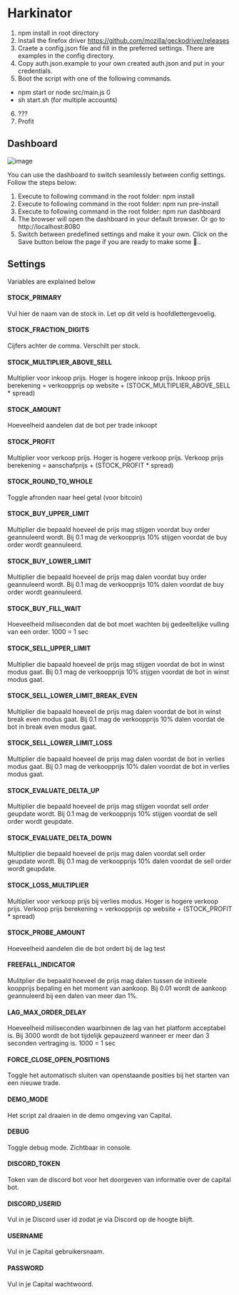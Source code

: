 # Harkinator 

1. npm install in root directory
2. Install the firefox driver https://github.com/mozilla/geckodriver/releases
3. Craete a config.json file and fill in the preferred settings. There are examples in the config directory.
4. Copy auth.json.example to your own created auth.json and put in your credentials.
5. Boot the script with one of the following commands.
- npm start or node src/main.js 0
- sh start.sh (for multiple accounts)
6. ???
7. Profit

## Dashboard 
![image](https://user-images.githubusercontent.com/7000976/112220435-8bfa1380-8c26-11eb-807b-0295c5f241d0.png)

You can use the dashboard to switch seamlessly between config settings. Follow the steps below:
1. Execute to following command in the root folder: npm install
2. Execute to following command in the root folder: npm run pre-install
3. Execute to following command in the root folder: npm run dashboard
4. The browser will open the dashboard in your default browser. Or go to http://localhost:8080
5. Switch between predefined settings and make it your own. Click on the Save button below the page if you are ready to make some 💸..

## Settings
Variables are explained below

#### STOCK_PRIMARY
Vul hier de naam van de stock in. Let op dit veld is hoofdlettergevoelig.

#### STOCK_FRACTION_DIGITS 
Cijfers achter de comma. Verschilt per stock.

#### STOCK_MULTIPLIER_ABOVE_SELL 
Multiplier voor inkoop prijs. Hoger is hogere inkoop prijs. 
Inkoop prijs berekening = verkoopprijs op website + (STOCK_MULTIPLIER_ABOVE_SELL * spread)

#### STOCK_AMOUNT
Hoeveelheid aandelen dat de bot per trade inkoopt

#### STOCK_PROFIT
Multiplier voor verkoop prijs. Hoger is hogere verkoop prijs.
Verkoop prijs berekening = aanschafprijs + (STOCK_PROFIT * spread)

#### STOCK_ROUND_TO_WHOLE
Toggle afronden naar heel getal (voor bitcoin)

#### STOCK_BUY_UPPER_LIMIT
Multiplier die bepaald hoeveel de prijs mag stijgen voordat buy order geannuleerd wordt.
Bij 0.1 mag de verkoopprijs 10% stijgen voordat de buy order wordt geannuleerd.

#### STOCK_BUY_LOWER_LIMIT
Multiplier die bepaald hoeveel de prijs mag dalen voordat buy order geannuleerd wordt.
Bij 0.1 mag de verkoopprijs 10% dalen voordat de buy order wordt geannuleerd.

#### STOCK_BUY_FILL_WAIT
Hoeveelheid miliseconden dat de bot moet wachten bij gedeeltelijke vulling van een order.
1000 = 1 sec

#### STOCK_SELL_UPPER_LIMIT
Multiplier die bapaald hoeveel de prijs mag stijgen voordat de bot in winst modus gaat.
Bij 0.1 mag de verkoopprijs 10% stijgen voordat de bot in winst modus gaat.

#### STOCK_SELL_LOWER_LIMIT_BREAK_EVEN
Multiplier die bapaald hoeveel de prijs mag dalen voordat de bot in winst break even modus gaat.
Bij 0.1 mag de verkoopprijs 10% dalen voordat de bot in break even modus gaat.

#### STOCK_SELL_LOWER_LIMIT_LOSS
Multiplier die bapaald hoeveel de prijs mag dalen voordat de bot in verlies modus gaat.
Bij 0.1 mag de verkoopprijs 10% dalen voordat de bot in verlies modus gaat.

#### STOCK_EVALUATE_DELTA_UP
Multiplier die bepaald hoeveel de prijs mag stijgen voordat sell order geupdate wordt.
Bij 0.1 mag de verkoopprijs 10% stijgen voordat de sell order wordt geupdate.

#### STOCK_EVALUATE_DELTA_DOWN
Multiplier die bepaald hoeveel de prijs mag dalen voordat sell order geupdate wordt.
Bij 0.1 mag de verkoopprijs 10% dalen voordat de sell order wordt geupdate.

#### STOCK_LOSS_MULTIPLIER
Multiplier voor verkoop prijs bij verlies modus. Hoger is hogere verkoop prijs.
Verkoop prijs berekening = verkoopprijs op website + (STOCK_PROFIT * spread)

#### STOCK_PROBE_AMOUNT
Hoeveelheid aandelen die de bot ordert bij de lag test

#### FREEFALL_INDICATOR
Mulitplier die bepaald hoeveel de prijs mag dalen tussen de initieele koopprijs bepaling en het moment van aankoop.
Bij 0.01 wordt de aankoop geannuleerd bij een dalen van meer dan 1%.

#### LAG_MAX_ORDER_DELAY
Hoeveelheid miliseconden waarbinnen de lag van het platform acceptabel is.
Bij 3000 wordt de bot tijdelijk gepauzeerd wanneer er meer dan 3 seconden vertraging is.
1000 = 1 sec

#### FORCE_CLOSE_OPEN_POSITIONS
Toggle het automatisch sluiten van openstaande posities bij het starten van een nieuwe trade.

#### DEMO_MODE
Het script zal draaien in de demo omgeving van Capital.

#### DEBUG
Toggle debug mode. Zichtbaar in console.

#### DISCORD_TOKEN 
Token van de discord bot voor het doorgeven van informatie over de capital bot.

#### DISCORD_USERID
Vul in je Discord user id zodat je via Discord op de hoogte blijft.

#### USERNAME
Vul in je Capital gebruikersnaam.

#### PASSWORD
Vul in je Capital wachtwoord.

